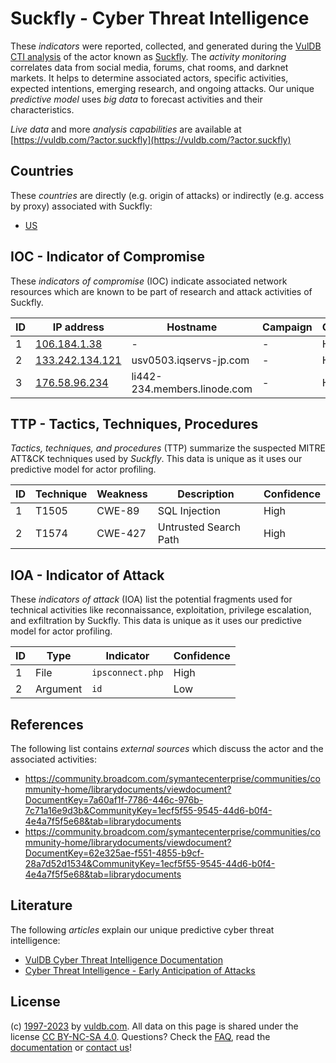 # Suckfly - Cyber Threat Intelligence

These _indicators_ were reported, collected, and generated during the [VulDB CTI analysis](https://vuldb.com/?kb.cti) of the actor known as [Suckfly](https://vuldb.com/?actor.suckfly). The _activity monitoring_ correlates data from social media, forums, chat rooms, and darknet markets. It helps to determine associated actors, specific activities, expected intentions, emerging research, and ongoing attacks. Our unique _predictive model_ uses _big data_ to forecast activities and their characteristics.

_Live data_ and more _analysis capabilities_ are available at [https://vuldb.com/?actor.suckfly](https://vuldb.com/?actor.suckfly)

## Countries

These _countries_ are directly (e.g. origin of attacks) or indirectly (e.g. access by proxy) associated with Suckfly:

* [US](https://vuldb.com/?country.us)

## IOC - Indicator of Compromise

These _indicators of compromise_ (IOC) indicate associated network resources which are known to be part of research and attack activities of Suckfly.

ID | IP address | Hostname | Campaign | Confidence
-- | ---------- | -------- | -------- | ----------
1 | [106.184.1.38](https://vuldb.com/?ip.106.184.1.38) | - | - | High
2 | [133.242.134.121](https://vuldb.com/?ip.133.242.134.121) | usv0503.iqservs-jp.com | - | High
3 | [176.58.96.234](https://vuldb.com/?ip.176.58.96.234) | li442-234.members.linode.com | - | High

## TTP - Tactics, Techniques, Procedures

_Tactics, techniques, and procedures_ (TTP) summarize the suspected MITRE ATT&CK techniques used by _Suckfly_. This data is unique as it uses our predictive model for actor profiling.

ID | Technique | Weakness | Description | Confidence
-- | --------- | -------- | ----------- | ----------
1 | T1505 | CWE-89 | SQL Injection | High
2 | T1574 | CWE-427 | Untrusted Search Path | High

## IOA - Indicator of Attack

These _indicators of attack_ (IOA) list the potential fragments used for technical activities like reconnaissance, exploitation, privilege escalation, and exfiltration by Suckfly. This data is unique as it uses our predictive model for actor profiling.

ID | Type | Indicator | Confidence
-- | ---- | --------- | ----------
1 | File | `ipsconnect.php` | High
2 | Argument | `id` | Low

## References

The following list contains _external sources_ which discuss the actor and the associated activities:

* https://community.broadcom.com/symantecenterprise/communities/community-home/librarydocuments/viewdocument?DocumentKey=7a60af1f-7786-446c-976b-7c71a16e9d3b&CommunityKey=1ecf5f55-9545-44d6-b0f4-4e4a7f5f5e68&tab=librarydocuments
* https://community.broadcom.com/symantecenterprise/communities/community-home/librarydocuments/viewdocument?DocumentKey=62e325ae-f551-4855-b9cf-28a7d52d1534&CommunityKey=1ecf5f55-9545-44d6-b0f4-4e4a7f5f5e68&tab=librarydocuments

## Literature

The following _articles_ explain our unique predictive cyber threat intelligence:

* [VulDB Cyber Threat Intelligence Documentation](https://vuldb.com/?kb.cti)
* [Cyber Threat Intelligence - Early Anticipation of Attacks](https://www.scip.ch/en/?labs.20201022)

## License

(c) [1997-2023](https://vuldb.com/?kb.changelog) by [vuldb.com](https://vuldb.com/?kb.about). All data on this page is shared under the license [CC BY-NC-SA 4.0](https://creativecommons.org/licenses/by-nc-sa/4.0/). Questions? Check the [FAQ](https://vuldb.com/?kb.faq), read the [documentation](https://vuldb.com/?kb) or [contact us](https://vuldb.com/?contact)!
